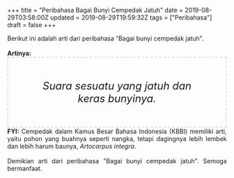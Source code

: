 +++
title = "Peribahasa Bagai Bunyi Cempedak Jatuh"
date = 2019-08-29T03:58:00Z
updated = 2019-08-29T19:59:32Z
tags = ["Peribahasa"]
draft = false
+++

<div dir="ltr" style="text-align: left;" trbidi="on"><div style="text-align: justify;">Berikut ini adalah arti dari peribahasa “Bagai bunyi cempedak jatuh”.</div><br /><div style="text-align: justify;"><b>Artinya:</b></div><div style="border: 2px dashed #ddd; font-size: 24px; height: auto; margin: 0 auto; padding: 50px; text-align: center; width: auto;"><i>Suara sesuatu yang jatuh dan keras bunyinya.</i></div><div style="text-align: justify;"><b>FYI:</b> Cempedak dalam Kamus Besar Bahasa Indonesia (KBBI) memiliki arti, yaitu pohon yang buahnya seperti nangka, tetapi dagingnya lebih lembek dan lebih harum baunya, <i>Artocarpus integra</i>.<br /><br /></div><div style="text-align: justify;">Demikian arti dari peribahasa "Bagai bunyi cempedak jatuh". Semoga bermanfaat.</div></div>
